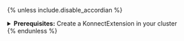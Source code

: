 {% unless include.disable_accordian %}
<details markdown="1">
<summary>
  <strong>Prerequisites:</strong> Create a KonnectExtension in your cluster
</summary>

## Create a KonnectExtension in your cluster
{% endunless %}

The command below can be used to configure a `KonnectExtension`, which is used to attach a `Gateway` or a `DataPlane` to Konnect. You can find all the available `KonnectExtension` available options in the [overview page](/gateway-operator/{{page.release}}/guides/konnect-dataplanes/overview).

{% include md/kgo/konnect-entities-prerequisites.md disable_accordian=false version=page.version release=page.release with-control-plane=true is-kic-cp=include.is-kic-cp skip_install=include.skip_install api_auth_mode="secret" %}

```bash
echo '
kind: KonnectExtension
apiVersion: konnect.konghq.com/v1alpha1
metadata:
  name: my-konnect-config
  namespace: default
spec:{% if include.manual-secret-provisioning %}
  clientAuth:
    certificateSecret:
      provisioning: Manual
        secretRef:
          name: konnect-client-tls{% else %}
  clientAuth:
    certificateSecret:
      provisioning: Automatic{% endif %}
  konnect:
    controlPlane:
      ref:
        type: konnectNamespacedRef
        konnectNamespacedRef:
          name: gateway-control-plane' | kubectl apply -f -
```

{% unless include.disable_accordian %}
</details>
{% endunless %}

